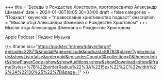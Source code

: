 +++
title = 'Беседы о Рождестве Христовом, протопресвитер Александр Шмеман'
date = 2024-01-06T18:05:36+03:00
draft = false
categories = "Подкаст"
keywords = "православие христианство подкаст"
description = "Мысли отца Александра Шмемана о Рождестве Христовом"
+++
Мысли отца Александра Шмемана о Рождестве Христовом

[Apple Podcast](https://podcasts.apple.com/us/podcast/%D0%B1%D0%B5%D1%81%D0%B5%D0%B4%D1%8B-%D0%BE-%D1%80%D0%BE%D0%B6%D0%B4%D0%B5%D1%81%D1%82%D0%B2%D0%B5-%D1%85%D1%80%D0%B8%D1%81%D1%82%D0%BE%D0%B2%D0%BE%D0%BC-%D0%BF%D1%80%D0%BE%D1%82%D0%BE%D0%BF%D1%80%D0%B5%D1%81%D0%B2%D0%B8%D1%82%D0%B5%D1%80-%D0%B0%D0%BB%D0%B5%D0%BA%D1%81%D0%B0%D0%BD%D0%B4%D1%80/id1670004262?i=1000640746914&uo=4) | [Яндекс Музыка](https://music.yandex.ru/album/24972875/track/120788990)

{{< iframe src="https://podster.fm/new/player/large?episode=328715&modalPage=episode&podcast=88783&playerType=episode&showList=false&order=old&episodesCount=3&collection=0&theme=light&showPlayerCode=show&showAuditions=show&showDownload=show&iframeStyles=%7B%22borderRadius%22%3A%2215px%22%2C%22width%22%3A%22100%25%22%7D&page=1" >}}
